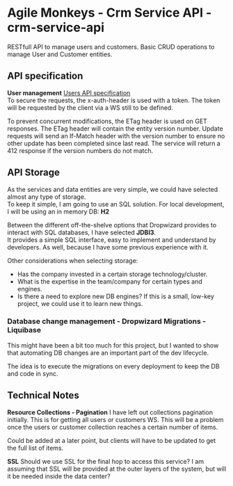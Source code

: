# Agile Monkeys - Crm Service API - crm-service-api
RESTfull API to manage users and customers. Basic CRUD operations to manage User and Customer entities.

## API specification
**User management**
[Users API specification](docs/crm-service-users-api.raml)  
To secure the requests, the x-auth-header is used with a token. The token will be requested by the client via a WS still to be defined.

To prevent concurrent modifications, the ETag header is used on GET responses. The ETag header will contain the entity version number.
Update requests will send an If-Match header with the version number to ensure no other update has been completed since last read.
The service will return a 412 response if the version numbers do not match.

## API Storage
As the services and data entities are very simple, we could have selected almost any type of storage.  
To keep it simple, I am going to use an SQL solution. For local development, I will be using an in memory DB: **H2**

Between the different off-the-shelve options that Dropwizard provides to interact with SQL databases, I have selected **JDBI3**.  
It provides a simple SQL interface, easy to implement and understand by developers. As well, because I have some previous experience with it.

Other considerations when selecting storage:
* Has the company invested in a certain storage technology/cluster.
* What is the expertise in the team/company for certain types and engines.
* Is there a need to explore new DB engines? If this is a small, low-key project, we could use it to learn new things.

### Database change management - Dropwizard Migrations - Liquibase
This might have been a bit too much for this project, but I wanted to show that automating DB changes are an important part of the dev lifecycle.

The idea is to execute the migrations on every deployment to keep the DB and code in sync.

## Technical Notes
**Resource Collections - Pagination**
I have left out collections pagination initially. This is for getting all users or customers WS.
This will be a problem once the users or customer collection reaches a certain number of items.

Could be added at a later point, but clients will have to be updated to get the full list of items.

**SSL**
Should we use SSL for the final hop to access this service?
I am assuming that SSL will be provided at the outer layers of the system, but will it be needed inside the data center?